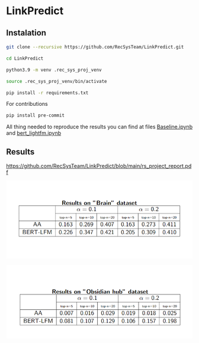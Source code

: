 # LinkPredict

## Instalation
```sh
git clone --recursive https://github.com/RecSysTeam/LinkPredict.git
```

```sh
cd LinkPredict
```

```sh
python3.9 -m venv .rec_sys_proj_venv
```

```sh
source .rec_sys_proj_venv/bin/activate
```

```sh
pip install -r requirements.txt
```

For contributions
```sh
pip install pre-commit
```

All thing needed to reproduce the results you can find at files [Baseline.ipynb](https://github.com/RecSysTeam/LinkPredict/blob/main/Baseline.ipynb) and [bert_lightfm.ipynb](https://github.com/RecSysTeam/LinkPredict/blob/main/bert_lightfm.ipynb)


## Results

https://github.com/RecSysTeam/LinkPredict/blob/main/rs_project_report.pdf

![res_1](https://github.com/RecSysTeam/LinkPredict/blob/main/assets/brain_res.png)

![res_2](https://github.com/RecSysTeam/LinkPredict/blob/main/assets/obsidian-hub_res.png)
